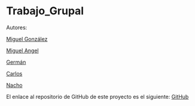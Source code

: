 # Trabajo_Grupal
Autores:

[Miguel González](https://github.com/migueliiin)

[Miguel Angel](https://github.com/guerramorante)

[Germán](https://github.com/Germiprogramer)

[Carlos](https://github.com/carlospuigserver)

[Nacho](https://github.com/Nachopedrero)

El enlace al repositorio de GitHub de este proyecto es el siguiente: [GitHub](https://github.com/migueliiin/Trabajo_Grupal.git)